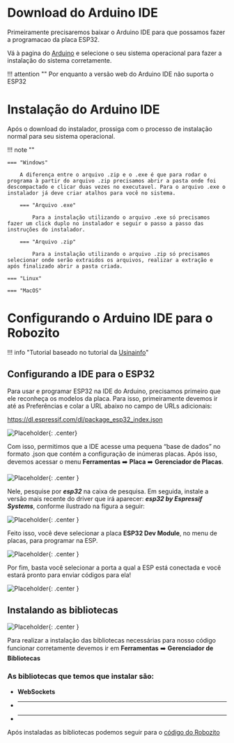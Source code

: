 # Download do Arduino IDE

Primeiramente precisaremos baixar o Arduino IDE para que possamos fazer a programacao da placa ESP32.

Vá à pagina do [Arduino](https://www.arduino.cc/en/software) e selecione o seu sistema operacional para fazer a instalação do sistema corretamente. 

!!! attention "" 
    Por enquanto a versão web do Arduino IDE não suporta o ESP32

# Instalação do Arduino IDE

Após o download do instalador, prossiga com o processo de instalação normal para seu sistema operacional.

!!! note ""

    === "Windows" 
        
        A diferença entre o arquivo .zip e o .exe é que para rodar o programa à partir do arquivo .zip precisamos abrir a pasta onde foi descompactado e clicar duas vezes no executavel. Para o arquivo .exe o instalador já deve criar atalhos para você no sistema.
        
        === "Arquivo .exe"
            
            Para a instalação utilizando o arquivo .exe só precisamos fazer um click duplo no instalador e seguir o passo a passo das instruções do instalador.
            
        === "Arquivo .zip"

            Para a instalação utilizando o arquivo .zip só precisamos selecionar onde serão extraidos os arquivos, realizar a extração e após finalizado abrir a pasta criada.
            
    === "Linux"    
    
    === "MacOS"
    

# Configurando o Arduino IDE para o Robozito

!!! info "Tutorial baseado no tutorial da [Usinainfo](https://www.usinainfo.com.br/blog/programar-esp32-com-a-ide-arduino-tutorial-completo/)"

## Configurando a IDE para o ESP32

Para usar e programar ESP32 na IDE do Arduino, precisamos primeiro que ele reconheça os modelos da placa. Para isso, primeiramente devemos ir até as Preferências e colar a URL abaixo no campo de URLs adicionais:

https://dl.espressif.com/dl/package_esp32_index.json

![Placeholder](https://dummyimage.com/600x400/eee/aaa){: .center}

Com isso, permitimos que a IDE acesse uma pequena “base de dados” no formato .json que contém a configuração de inúmeras placas. Após isso, devemos acessar o menu **Ferramentas** :arrow_right: **Placa**  :arrow_right: **Gerenciador de Placas**.

![Placeholder](https://dummyimage.com/600x400/eee/aaa){: .center }

Nele, pesquise por ***esp32*** na caixa de pesquisa. Em seguida, instale a versão mais recente do driver que irá aparecer: ***esp32 by Espressif Systems***, conforme ilustrado na figura a seguir:

![Placeholder](https://dummyimage.com/600x400/eee/aaa){: .center }

Feito isso, você deve selecionar a placa **ESP32 Dev Module**, no menu de placas, para programar na ESP.

![Placeholder](https://dummyimage.com/600x400/eee/aaa){: .center }

Por fim, basta você selecionar a porta a qual a ESP está conectada e você estará pronto para enviar códigos para ela!

![Placeholder](https://dummyimage.com/600x400/eee/aaa){: .center }

## Instalando as bibliotecas

![Placeholder](https://dummyimage.com/600x400/eee/aaa){: .center }

Para realizar a instalação das bibliotecas necessárias para nosso código funcionar corretamente devemos ir em **Ferramentas** :arrow_right: **Gerenciador de Bibliotecas**

### As bibliotecas que temos que instalar são:

  - **WebSockets**
  - ** **
  - ** ** 

Após instaladas as bibliotecas podemos seguir para o [código do Robozito](/programacao/oCodigo/)
